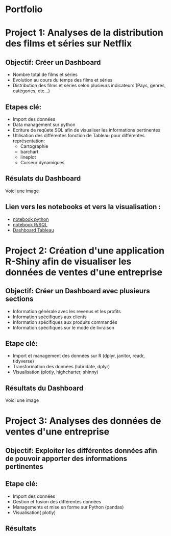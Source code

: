 # Portfolio
# Project 1: Analyses de la distribution des films et séries sur Netflix
## Objectif: Créer un Dashboard 
- Nombre total de films et séries
- Evolution au cours du temps des films et séries
- Distribution des films et séries selon plusieurs indicateurs (Pays, genres, catégories, etc...)

## Etapes clé:
- Import des données 
- Data management sur python
- Ecriture de reqûete SQL afin de visualiser les informations pertinentes 
- Utilisation des différentes fonction de Tableau pour différentes représentation:
  - Cartographie
  - barchart
  - lineplot
  - Curseur dynamiques
 
## Résulats du Dashboard 
Voici une image

## Lien vers les notebooks et vers la visualisation :
- [notebook python](https://github.com/Dudul-99/Portfolio/blob/main/Exploration%20du%20dataframe%20Netflix%20avec%20python.ipynb)
- [notebook R/SQL](https://github.com/Dudul-99/Portfolio/blob/main/code_sql.Rmd)
- [Dashboard Tableau](https://public.tableau.com/app/profile/abdul.boura/viz/DescriptiondesfilmsetsriessurNetflix/Netflix)

# Project 2: Création d'une application R-Shiny afin de visualiser les données de ventes d'une entreprise

## Objectif: Créer un Dashboard avec plusieurs sections
- Information générale avec les revenus et les profits
- Information spécifiques aux clients
- Information spécifiques aux produits commandés
- Information spécifiques sur le mode de livraison

## Etape clé:
- Import et management des données sur R  (dplyr, janitor, readr, tidyverse)
- Transformation des données (lubridate, dplyr)
- Visualisation (plotly, highcharter, shinny)

## Résultats du Dashboard

Voici une image

# Project 3: Analyses des données de ventes d'une entreprise

## Objectif: Exploiter les différentes données afin de pouvoir apporter des informations pertinentes

## Etape clé:
- Import des données
- Gestion et fusion des différentes données
- Managements et mise en forme sur Python (pandas)
- Visualisation( plotly)

## Résultats



